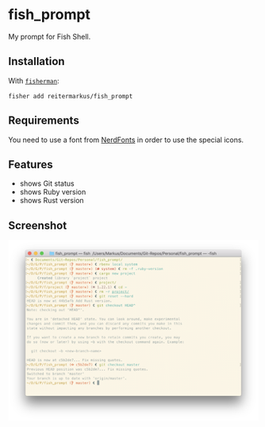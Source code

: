 # fish_prompt

My prompt for Fish Shell.


## Installation

With [`fisherman`](https://github.com/fisherman/fisherman):

```
fisher add reitermarkus/fish_prompt
```


## Requirements

You need to use a font from [NerdFonts](http://nerdfonts.com) in order to use the special icons.


## Features

- shows Git status
- shows Ruby version
- shows Rust version


## Screenshot

![Screenshot](screenshot.png)
